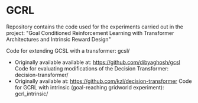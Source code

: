 # GCRL
Repository contains the code used for the experiments carried out in the project: "Goal Conditioned Reinforcement Learning with Transformer Architectures and Intrinsic Reward Design"


Code for extending GCSL with a transformer: gcsl/
- Originally available available at: https://github.com/dibyaghosh/gcsl
Code for evaluating modifications of the Decision Transformer: decision-transformer/
- Originally available at: https://github.com/kzl/decision-transformer
Code for GCRL with intrinsic (goal-reaching gridworld experiment): gcrl_intrinsic/
